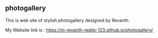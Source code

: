 ## photogallery
This is web site of stylish photogallery designed by Revanth.

My Website link is : https://m-revanth-reddy-123.github.io/photogallery/
